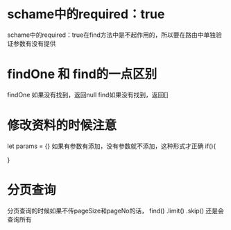 # schame中的required：true
schame中的required：true在find方法中是不起作用的，所以要在路由中单独验证参数有没有提供

# findOne 和 find的一点区别
findOne 如果没有找到，返回null
find如果没有找到，返回[]


# 修改资料的时候注意
let params = {}
如果有参数有添加，没有参数就不添加，这种形式才正确
if(){

}

# 分页查询
分页查询的时候如果不传pageSize和pageNo的话，
find()
.limit()
.skip()
还是会查询所有